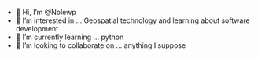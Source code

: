 - 👋 Hi, I’m @Nolewp
- 👀 I’m interested in ... Geospatial technology and learning about software development
- 🌱 I’m currently learning ... python
- 💞️ I’m looking to collaborate on ... anything I suppose


<!---
Nolewp/Nolewp is a ✨ special ✨ repository because its `README.md` (this file) appears on your GitHub profile.
You can click the Preview link to take a look at your changes.
--->
